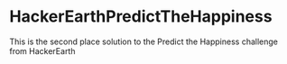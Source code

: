 # HackerEarthPredictTheHappiness
This is the second place solution to the Predict the Happiness challenge from HackerEarth
